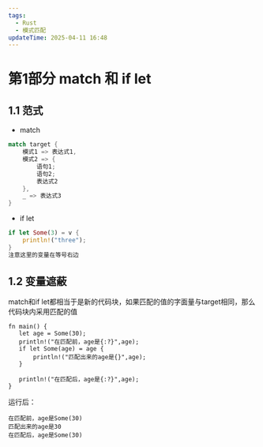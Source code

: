 ```yaml
---
tags:
  - Rust
  - 模式匹配
updateTime: 2025-04-11 16:48
---
```

# 第1部分 match 和 if let
## 1.1 范式  
- match
```rust
match target {
    模式1 => 表达式1,
    模式2 => {
        语句1;
        语句2;
        表达式2
    },
    _ => 表达式3
}

```

- if let
```rust
if let Some(3) = v {
    println!("three");
}
注意这里的变量在等号右边
```

## 1.2 变量遮蔽  
match和if let都相当于是新的代码块，如果匹配的值的字面量与target相同，那么代码块内采用匹配的值  
```
fn main() {
   let age = Some(30);
   println!("在匹配前，age是{:?}",age);
   if let Some(age) = age {
       println!("匹配出来的age是{}",age);
   }

   println!("在匹配后，age是{:?}",age);
}
```
运行后：
```
在匹配前，age是Some(30)
匹配出来的age是30
在匹配后，age是Some(30)

```
